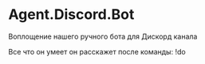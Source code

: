 # Agent.Discord.Bot

Воплощение нашего ручного бота для Дискорд канала

Все что он умеет он расскажет после команды: !do